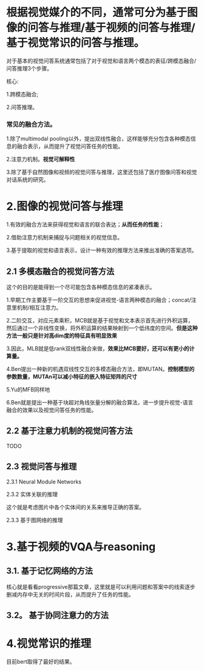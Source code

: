 # 根据视觉媒介的不同，通常可分为基于图像的问答与推理/基于视频的问答与推理/基于视觉常识的问答与推理。
对于基本的视觉问答系统通常包括了对于视觉和语言两个模态的表征/跨模态融合/问答推理3个步骤。

核心:

1.跨模态融合;

2.问答推理。

### 常见的融合方法。
1.除了multimodal pooling以外，提出双线性融合，这样能够充分包含各种模态信息的融合表示，从而提升了视觉问答任务的性能。

2.注意力机制。**视觉可解释性**

3.除了基于自然图像和视频的视觉问答与推理，这里还包括了医疗图像问答和视觉对话系统的研究。

# 2.图像的视觉问答与推理
1.有效的融合方法来获得视觉和语言的联合表达；**从而任务的性能**；

2.借助注意力机制来捕捉与问题相关的视觉信息。

3.基于提取的视觉和语言表示，设计一种有效的推理方法来推出准确的答案选项。

## 2.1 多模态融合的视觉问答方法
这个的目的是能得到一个尽可能包含各种模态信息的紧凑表示。

1.早期工作主要基于一阶交互的思想来促进视觉-语言两种模态的融合；concat/注意里机制/相互注意力。

2.二阶交互，对应元素乘积，MCB就是基于视觉和文本表示首先进行外积运算，然后通过一个非线性变换，将外积运算的结果映射到一个低纬度的空间。**但是这种方法一般只是针对高dim度的特征具有明显效果**

3.因此，MLB就是低rank双线性融合来做，**效果比MCB要好，还可以有更小的计算量。**

4.Ben提出一种新的机遇双线性交互的多模态融合方法，即MUTAN。**控制模型的参数数量，MUTAn可以减小特征的嵌入特征矩阵的尺寸**

5.Yu的MFB同样地

6.Ben就是提出一种基于块超对角线张量分解的融合算法，进一步提升视觉-语言融合的效果以及视觉问答任务的性能。

## 2.2 基于注意力机制的视觉问答方法
TODO

## 2.3 视觉问答与推理
2.3.1 Neural Module Networks

2.3.2 实体关联的推理

这个就是考虑图片中各个实体间的关系来推导正确的答案。

2.3.3 基于图网络的推理

# 3.基于视频的VQA与reasoning
## 3.1. 基于记忆网络的方法
核心就是看看progressive那篇文章，这里就是可以利用问题和答案中的线索逐步删减内存中无关的时间片段，从而提升了任务的性能。

## 3.2。 基于协同注意力的方法

# 4.视觉常识的推理
目前bert取得了最好的结果。













